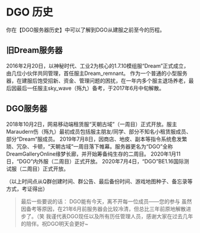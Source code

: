 <!-- information/DGOHistory -->

# DGO 历史

你在【DGO服务器历史】中可以了解到DGO从建服之前至今的历程。

## 旧Dream服务器
2016年2月20日，以神秘时代、工业2为核心的1.7.10模组服“Dream”正式成立，由几位小伙伴共同管理，首任服主Dream_remnant。
作为一个普通的小型服务器，在建服后饱受招新、资金、管理问题的困扰，在一年内多个服主退场养老，最后因最后一任服主sky_wave（殇九）备考，于2017年6月中旬解散。

## DGO服务器
2018年10月2日，网易移动端租赁服“天朝古域”（一周目）正式开放。服主Maraudern伤（殇九）最初成员包括服主朋友/同学、部分不知名小租赁服成员、部分“Dream”服成员。
2019年7月8日，因商店、地皮、副本等指令系统愈发繁琐、冗杂、卡顿，“天朝古域”一周目落下帷幕。服务器更名为“DGO”全称DreamGalleryOnline缘梦长廊，并开始筹备纯生存的二周目。
2020年1月11日，“DGO”内外服（二周目）正式开放。
2020年7月4日，“DGO”BE1.16国际测试服（二周目）正式开放。

（以上时间点从Q群创建时间、群公告、最后备份时间、游戏地图种子、备忘录等方式，考证得出）

> 最后一些要说的话：
DGO能有今天，离不开每一位成员——您的参与
虽然因备考等原因，在21年6月前服务器会比较冷清，但总比三年前原地解散进步了。（笑
我谨代表DGO现任以及所有历任管理人员，感谢大家在过去几年的陪伴。祝DGO明天会更好~